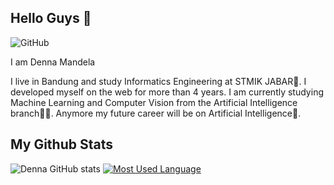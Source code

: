 ## Hello Guys 👋

<img><img alt="GitHub" src="https://img.shields.io/badge/github-%23121011.svg?style=for-the-badge&logo=github&logoColor=white"/></img>

I am Denna Mandela

I live in Bandung and study Informatics Engineering at STMIK JABAR🏫. I developed myself on the web for more than 4 years. I am currently studying Machine Learning and Computer Vision from the Artificial Intelligence branch👨‍💻. Anymore my future career will be on Artificial Intelligence🤖.


## My Github Stats
![Denna GitHub stats](https://github-readme-stats.vercel.app/api?username=dennamandela&show_icons=true&theme=radical)
[![Most Used Language](https://github-readme-stats.vercel.app/api/top-langs/?username=dennamandela&layout=compact)](https://github.com/dennamandela/github-readme-stats)
